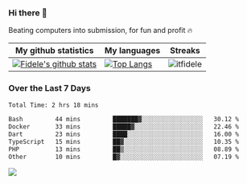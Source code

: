 ### Hi there 👋
<p>Beating computers into submission, for fun and profit 🔥</p>

|My github statistics|My languages|Streaks|
|-|-|-|
|[![Fidele's github stats](https://github-readme-stats.vercel.app/api?username=itfidele&count_private=true&show_icons=true&theme=dark&hide_title=true)](https://github.com/itfidele)|[![Top Langs](https://github-readme-stats.vercel.app/api/top-langs/?username=itfidele&show_icons=true&langs_count=8&theme=dark&layout=compact&hide_title=true)](https://github.com/itfidele)|![itfidele](https://github-readme-streak-stats.herokuapp.com/?user=itfidele&theme=dark)

### Over the Last 7 Days
<!--START_SECTION:waka-->

```txt
Total Time: 2 hrs 18 mins

Bash         44 mins         ███████▓░░░░░░░░░░░░░░░░░   30.12 %
Docker       33 mins         █████▓░░░░░░░░░░░░░░░░░░░   22.46 %
Dart         23 mins         ████░░░░░░░░░░░░░░░░░░░░░   16.00 %
TypeScript   15 mins         ██▓░░░░░░░░░░░░░░░░░░░░░░   10.35 %
PHP          13 mins         ██▒░░░░░░░░░░░░░░░░░░░░░░   08.89 %
Other        10 mins         █▓░░░░░░░░░░░░░░░░░░░░░░░   07.19 %
```

<!--END_SECTION:waka-->



![](https://komarev.com/ghpvc/?username=itfidele)
